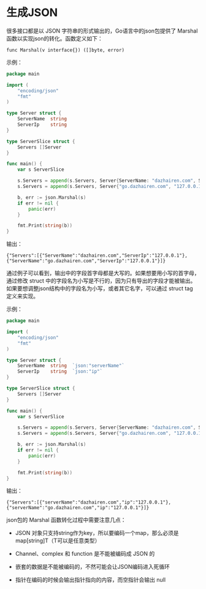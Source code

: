 # 生成JSON

很多接口都是以 JSON 字符串的形式输出的，Go语言中的json包提供了 Marshal 函数以实现json的转化。函数定义如下：

```text
func Marshal(v interface{}) ([]byte, error)
```

示例：
```go
package main

import (
	"encoding/json"
	"fmt"
)

type Server struct {
	ServerName  string
	ServerIp    string
}

type ServerSlice struct {
	Servers []Server
}

func main() {
	var s ServerSlice

	s.Servers = append(s.Servers, Server{ServerName: "dazhairen.com", ServerIp: "127.0.0.1"})
	s.Servers = append(s.Servers, Server{"go.dazhairen.com", "127.0.0.1"})

	b, err := json.Marshal(s)
	if err != nil {
		panic(err)
	}

	fmt.Print(string(b))
}
```
输出：
```text
{"Servers":[{"ServerName":"dazhairen.com","ServerIp":"127.0.0.1"},{"ServerName":"go.dazhairen.com","ServerIp":"127.0.0.1"}]}
```


通过例子可以看到，输出中的字段首字母都是大写的。如果想要用小写的首字母，通过修改 struct 中的字段名为小写是不行的，因为只有导出的字段才能被输出。
如果要想调整json结构中的字段名为小写，或者其它名字，可以通过 struct tag 定义来实现。

示例：
```go
package main

import (
	"encoding/json"
	"fmt"
)

type Server struct {
	ServerName  string  `json:"serverName"`
	ServerIp    string  `json:"ip"`
}

type ServerSlice struct {
	Servers []Server
}

func main() {
	var s ServerSlice

	s.Servers = append(s.Servers, Server{ServerName: "dazhairen.com", ServerIp: "127.0.0.1"})
	s.Servers = append(s.Servers, Server{"go.dazhairen.com", "127.0.0.1"})

	b, err := json.Marshal(s)
	if err != nil {
		panic(err)
	}

	fmt.Print(string(b))
}
```
输出：
```text
{"Servers":[{"serverName":"dazhairen.com","ip":"127.0.0.1"},{"serverName":"go.dazhairen.com","ip":"127.0.0.1"}]}
```


json包的 Marshal 函数转化过程中需要注意几点：

- JSON 对象只支持string作为key，所以要编码一个map，那么必须是map\[string\]T（T可以是任意类型）

- Channel、complex 和 function 是不能被编码成 JSON 的

- 嵌套的数据是不能被编码的，不然可能会让JSON编码进入死循环

- 指针在编码的时候会输出指针指向的内容，而空指针会输出 null

